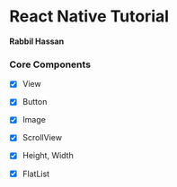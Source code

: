 # React Native Tutorial

**Rabbil Hassan**

### Core Components

- [x] View
- [x] Button
- [x] Image
- [x] ScrollView

- [x] Height, Width
- [x] FlatList
